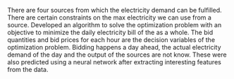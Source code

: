 There are four sources from which the electricity demand can be fulfilled. There are certain constraints
on the max electricity we can use from a source. Developed an algorithm to solve the optimization
problem with an objective to minimize the daily electricity bill of the as a whole. The bid quantities
and bid prices for each hour are the decision variables of the optimization problem. Bidding happens a
day ahead, the actual electricity demand of the day and the output of the sources are not know. These
were also predicted using a neural network after extracting interesting features from the data.
